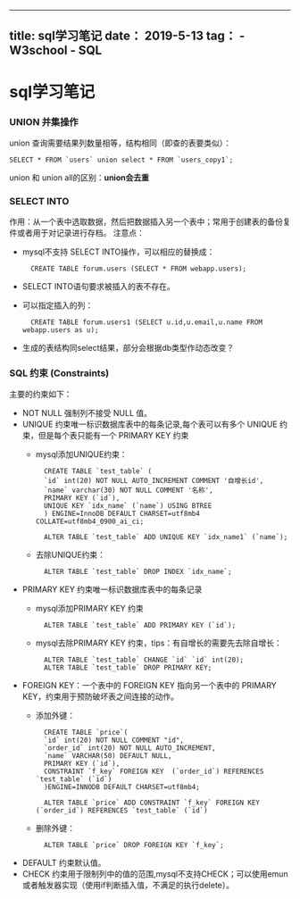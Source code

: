 ---
title: sql学习笔记
date： 2019-5-13
tag： 
    - W3school
    - SQL
----
# sql学习笔记
### UNION 并集操作
union 查询需要结果列数量相等，结构相同（即查的表要类似）：

    SELECT * FROM `users` union select * FROM `users_copy1`;
union 和 union all的区别：**union会去重**
### SELECT INTO
作用：从一个表中选取数据，然后把数据插入另一个表中；常用于创建表的备份复件或者用于对记录进行存档。
注意点：
* mysql不支持 SELECT INTO操作，可以相应的替换成：
    
        CREATE TABLE forum.users (SELECT * FROM webapp.users);
* SELECT INTO语句要求被插入的表不存在。
* 可以指定插入的列：

        CREATE TABLE forum.users1 (SELECT u.id,u.email,u.name FROM webapp.users as u);
* 生成的表结构同select结果，部分会根据db类型作动态改变？
### SQL 约束 (Constraints)
主要的约束如下：
* NOT NULL 强制列不接受 NULL 值。
* UNIQUE 约束唯一标识数据库表中的每条记录,每个表可以有多个 UNIQUE 约束，但是每个表只能有一个 PRIMARY KEY 约束
    * mysql添加UNIQUE约束：

            CREATE TABLE `test_table` (
            `id` int(20) NOT NULL AUTO_INCREMENT COMMENT '自增长id',
            `name` varchar(30) NOT NULL COMMENT '名称',
            PRIMARY KEY (`id`),
            UNIQUE KEY `idx_name` (`name`) USING BTREE
            ) ENGINE=InnoDB DEFAULT CHARSET=utf8mb4 COLLATE=utf8mb4_0900_ai_ci;

            ALTER TABLE `test_table` ADD UNIQUE KEY `idx_name1` (`name`);
    * 去除UNIQUE约束：

            ALTER TABLE `test_table` DROP INDEX `idx_name`;
* PRIMARY KEY 约束唯一标识数据库表中的每条记录
    * mysql添加PRIMARY KEY 约束

            ALTER TABLE `test_table` ADD PRIMARY KEY (`id`);
    * mysql去除PRIMARY KEY 约束，tips：有自增长的需要先去除自增长：

            ALTER TABLE `test_table` CHANGE `id` `id` int(20);
            ALTER TABLE `test_table` DROP PRIMARY KEY;
* FOREIGN KEY：一个表中的 FOREIGN KEY 指向另一个表中的 PRIMARY KEY，约束用于预防破坏表之间连接的动作。
    * 添加外键：

            CREATE TABLE `price`(
            `id` int(20) NOT NULL COMMENT "id",
            `order_id` int(20) NOT NULL AUTO_INCREMENT,
            `name` VARCHAR(50) DEFAULT NULL,
            PRIMARY KEY (`id`),
            CONSTRAINT `f_key` FOREIGN KEY  (`order_id`) REFERENCES `test_table` (`id`)
            )ENGINE=INNODB DEFAULT CHARSET=utf8mb4;

            ALTER TABLE `price` ADD CONSTRAINT `f_key` FOREIGN KEY  (`order_id`) REFERENCES `test_table` (`id`)
    * 删除外键：

            ALTER TABLE `price` DROP FOREIGN KEY `f_key`;
* DEFAULT 约束默认值。
* CHECK 约束用于限制列中的值的范围,mysql不支持CHECK；可以使用emun或者触发器实现（使用if判断插入值，不满足的执行delete）。